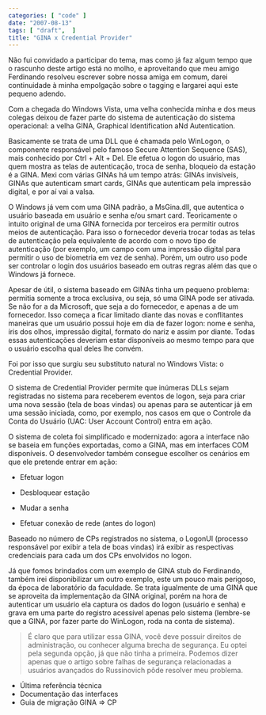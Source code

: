 ```yaml
---
categories: [ "code" ]
date: "2007-08-13"
tags: [ "draft",  ]
title: "GINA x Credential Provider"
---
```

Não fui convidado a participar do tema, mas como já faz algum tempo que o rascunho deste artigo está no molho, e aproveitando que meu amigo Ferdinando resolveu escrever sobre nossa amiga em comum, darei continuidade à minha empolgação sobre o tagging e largarei aqui este pequeno adendo.

Com a chegada do Windows Vista, uma velha conhecida minha e dos meus colegas deixou de fazer parte do sistema de autenticação do sistema operacional: a velha GINA, Graphical Identification aNd Autentication.

Basicamente se trata de uma DLL que é chamada pelo WinLogon, o componente responsável pelo famoso Secure Attention Sequence (SAS), mais conhecido por Ctrl + Alt + Del. Ele efetua o logon do usuário, mas quem mostra as telas de autenticação, troca de senha, bloqueio da estação é a GINA. Mexi com várias GINAs há um tempo atrás: GINAs invisíveis, GINAs que autenticam smart cards, GINAs que autenticam pela impressão digital, e por aí vai a valsa.

O Windows já vem com uma GINA padrão, a MsGina.dll, que autentica o usuário baseada em usuário e senha e/ou smart card. Teoricamente o intuito original de uma GINA fornecida por terceiros era permitir outros meios de autenticação. Para isso o fornecedor deveria trocar todas as telas de autenticação pela equivalente de acordo com o novo tipo de autenticação (por exemplo, um campo com uma impressão digital para permitir o uso de biometria em vez de senha). Porém, um outro uso pode ser controlar o login dos usuários baseado em outras regras além das que o Windows já fornece.

Apesar de útil, o sistema baseado em GINAs tinha um pequeno problema: permitia somente a troca exclusiva, ou seja, só uma GINA pode ser ativada. Se não for a da Microsoft, que seja a do fornecedor, e apenas a de um fornecedor. Isso começa a ficar limitado diante das novas e conflitantes maneiras que um usuário possui hoje em dia de fazer logon: nome e senha, íris dos olhos, impressão digital, formato do nariz e assim por diante. Todas essas autenticações deveriam estar disponíveis ao mesmo tempo para que o usuário escolha qual deles lhe convém.

Foi por isso que surgiu seu substituto natural no Windows Vista: o Credential Provider.

O sistema de Credential Provider permite que inúmeras DLLs sejam registradas no sistema para receberem eventos de logon, seja para criar uma nova sessão (tela de boas vindas) ou apenas para se autenticar já em uma sessão iniciada, como, por exemplo, nos casos em que o Controle da Conta do Usuário (UAC: User Account Control) entra em ação.

O sistema de coleta foi simplificado e modernizado: agora a interface não se baseia em funções exportadas, como a GINA, mas em interfaces COM disponíveis. O desenvolvedor também consegue escolher os cenários em que ele pretende entrar em ação:

	
  * Efetuar logon

	
  * Desbloquear estação

	
  * Mudar a senha

	
  * Efetuar conexão de rede (antes do logon)

Baseado no número de CPs registrados no sistema, o LogonUI (processo responsável por exibir a tela de boas vindas) irá exibir as respectivas credenciais para cada um dos CPs envolvidos no logon.

Já que fomos brindados com um exemplo de GINA stub do Ferdinando, também irei disponibilizar um outro exemplo, este um pouco mais perigoso, da época de laboratório da faculdade. Se trata igualmente de uma GINA que se aproveita da implementação da GINA original, porém na hora de autenticar um usuário ela captura os dados do logon (usuário e senha) e grava em uma parte do registro acessível apenas pelo sistema (lembre-se que a GINA, por fazer parte do WinLogon, roda na conta de sistema).

> É claro que para utilizar essa GINA, você deve possuir direitos de administração, ou conhecer alguma brecha de segurança. Eu optei pela segunda opção, já que não tinha a primeira. Podemos dizer apenas que o artigo sobre falhas de segurança relacionadas a usuários avançados do Russinovich pôde resolver meu problema.

	
  * Última referência técnica
  * Documentação das interfaces
  * Guia de migração GINA => CP


